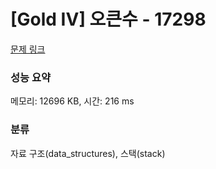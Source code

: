 # [Gold IV] 오큰수 - 17298 

[문제 링크](https://www.acmicpc.net/problem/17298) 

### 성능 요약

메모리: 12696 KB, 시간: 216 ms

### 분류

자료 구조(data_structures), 스택(stack)

